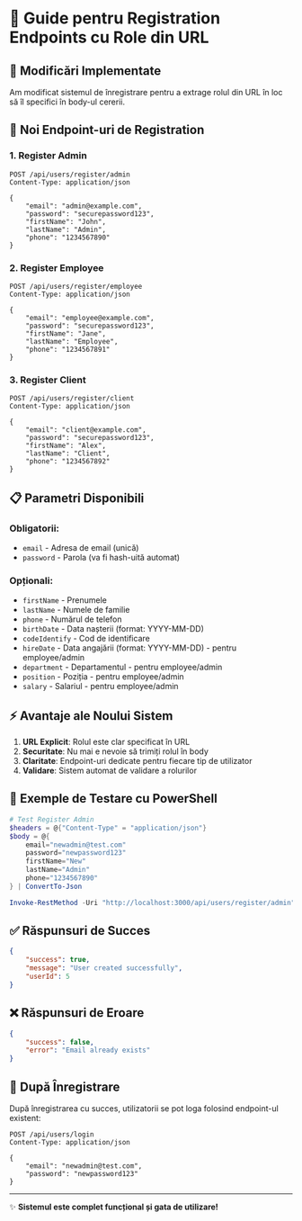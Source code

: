 # 🚀 Guide pentru Registration Endpoints cu Role din URL

## 📝 Modificări Implementate

Am modificat sistemul de înregistrare pentru a extrage rolul din URL în loc să îl specifici în body-ul cererii.

## 🔗 Noi Endpoint-uri de Registration

### 1. Register Admin
```http
POST /api/users/register/admin
Content-Type: application/json

{
    "email": "admin@example.com",
    "password": "securepassword123",
    "firstName": "John",
    "lastName": "Admin",
    "phone": "1234567890"
}
```

### 2. Register Employee  
```http
POST /api/users/register/employee
Content-Type: application/json

{
    "email": "employee@example.com",
    "password": "securepassword123", 
    "firstName": "Jane",
    "lastName": "Employee",
    "phone": "1234567891"
}
```

### 3. Register Client
```http
POST /api/users/register/client
Content-Type: application/json

{
    "email": "client@example.com",
    "password": "securepassword123",
    "firstName": "Alex", 
    "lastName": "Client",
    "phone": "1234567892"
}
```

## 📋 Parametri Disponibili

### Obligatorii:
- `email` - Adresa de email (unică)
- `password` - Parola (va fi hash-uită automat)

### Opționali:
- `firstName` - Prenumele
- `lastName` - Numele de familie  
- `phone` - Numărul de telefon
- `birthDate` - Data nașterii (format: YYYY-MM-DD)
- `codeIdentify` - Cod de identificare 
- `hireDate` - Data angajării (format: YYYY-MM-DD) - pentru employee/admin
- `department` - Departamentul - pentru employee/admin
- `position` - Poziția - pentru employee/admin
- `salary` - Salariul - pentru employee/admin

## ⚡ Avantaje ale Noului Sistem

1. **URL Explicit**: Rolul este clar specificat în URL
2. **Securitate**: Nu mai e nevoie să trimiți rolul în body
3. **Claritate**: Endpoint-uri dedicate pentru fiecare tip de utilizator
4. **Validare**: Sistem automat de validare a rolurilor

## 🧪 Exemple de Testare cu PowerShell

```powershell
# Test Register Admin
$headers = @{"Content-Type" = "application/json"}
$body = @{
    email="newadmin@test.com"
    password="newpassword123" 
    firstName="New"
    lastName="Admin"
    phone="1234567890"
} | ConvertTo-Json

Invoke-RestMethod -Uri "http://localhost:3000/api/users/register/admin" -Method POST -Headers $headers -Body $body
```

## ✅ Răspunsuri de Succes

```json
{
    "success": true,
    "message": "User created successfully",
    "userId": 5
}
```

## ❌ Răspunsuri de Eroare

```json
{
    "success": false,
    "error": "Email already exists"
}
```

## 🔐 După Înregistrare

După înregistrarea cu succes, utilizatorii se pot loga folosind endpoint-ul existent:

```http
POST /api/users/login
Content-Type: application/json

{
    "email": "newadmin@test.com",
    "password": "newpassword123"
}
```

---

✨ **Sistemul este complet funcțional și gata de utilizare!**
